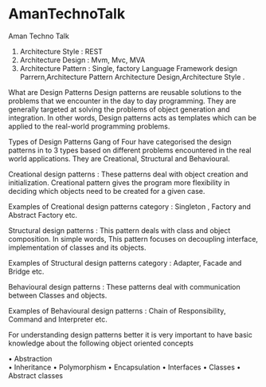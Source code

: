 # AmanTechnoTalk
Aman Techno Talk

1. Architecture Style   : REST
2. Architecture Design  : Mvm, Mvc, MVA
3. Architecture Pattern : Single, factory
Language Framework design Parrern,Architecture Pattern  Architecture Design,Architecture Style .

What are Design Patterns 
Design patterns are reusable solutions to the problems that we encounter in the day to day programming. They are generally targeted at solving the problems of object generation and integration. In other words, Design patterns acts as templates which can be applied to the real-world programming problems.

Types of Design Patterns
Gang of Four have categorised the design patterns in to 3 types based on different problems encountered in the real world applications. They are Creational, Structural and Behavioural.
 
Creational design patterns : These patterns deal with object creation and initialization. Creational pattern gives the program more flexibility in deciding which objects need to be created for a given case.
 
Examples of Creational design patterns category : Singleton , Factory and Abstract Factory etc.

Structural design patterns : This pattern deals with class and object composition. In simple words, This pattern focuses on decoupling interface, implementation of classes and its objects. 

Examples of Structural design patterns category : Adapter,  Facade and Bridge etc.

Behavioural design patterns : These patterns deal with communication between Classes and objects. 

Examples of Behavioural design patterns : Chain of Responsibility, Command and Interpreter etc.
 
For understanding design patterns better it is very important to have basic knowledge about the following object oriented concepts 

•	Abstraction  
•	Inheritance
•	Polymorphism
•	Encapsulation 
•	Interfaces
•	Classes
•	Abstract classes

